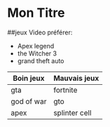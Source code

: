 # Mon Titre 

 
##jeux Video préférer:
- Apex legend
- the Witcher 3
- grand theft auto


Boin jeux | Mauvais jeux
--------- | ------------
 gta      | fortnite
 god of war| gto 
 apex     | splinter cell



